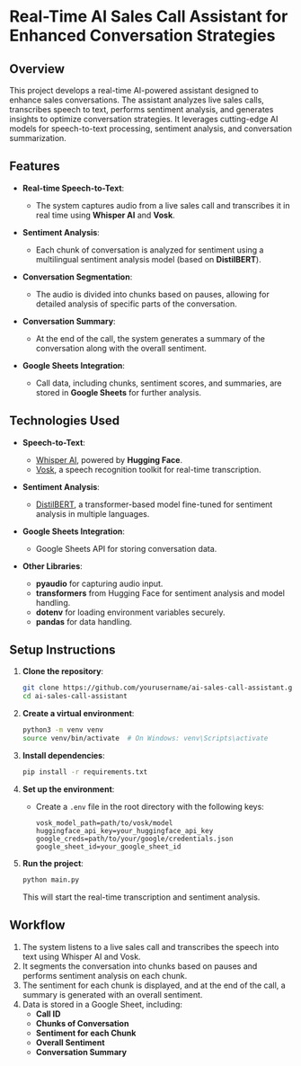 # Real-Time AI Sales Call Assistant for Enhanced Conversation Strategies

## Overview

This project develops a real-time AI-powered assistant designed to enhance sales conversations. The assistant analyzes live sales calls, transcribes speech to text, performs sentiment analysis, and generates insights to optimize conversation strategies. It leverages cutting-edge AI models for speech-to-text processing, sentiment analysis, and conversation summarization.

## Features

- **Real-time Speech-to-Text**: 
    - The system captures audio from a live sales call and transcribes it in real time using **Whisper AI** and **Vosk**.
    
- **Sentiment Analysis**: 
    - Each chunk of conversation is analyzed for sentiment using a multilingual sentiment analysis model (based on **DistilBERT**).
    
- **Conversation Segmentation**: 
    - The audio is divided into chunks based on pauses, allowing for detailed analysis of specific parts of the conversation.
    
- **Conversation Summary**: 
    - At the end of the call, the system generates a summary of the conversation along with the overall sentiment.
    
- **Google Sheets Integration**: 
    - Call data, including chunks, sentiment scores, and summaries, are stored in **Google Sheets** for further analysis.

## Technologies Used

- **Speech-to-Text**: 
    - [Whisper AI](https://huggingface.co/), powered by **Hugging Face**.
    - [Vosk](https://alphacephei.com/vosk/), a speech recognition toolkit for real-time transcription.
  
- **Sentiment Analysis**: 
    - [DistilBERT](https://huggingface.co/distilbert), a transformer-based model fine-tuned for sentiment analysis in multiple languages.

- **Google Sheets Integration**: 
    - Google Sheets API for storing conversation data.
  
- **Other Libraries**:
    - **pyaudio** for capturing audio input.
    - **transformers** from Hugging Face for sentiment analysis and model handling.
    - **dotenv** for loading environment variables securely.
    - **pandas** for data handling.

## Setup Instructions

1. **Clone the repository**:
    ```bash
    git clone https://github.com/yourusername/ai-sales-call-assistant.git
    cd ai-sales-call-assistant
    ```

2. **Create a virtual environment**:
    ```bash
    python3 -m venv venv
    source venv/bin/activate  # On Windows: venv\Scripts\activate
    ```

3. **Install dependencies**:
    ```bash
    pip install -r requirements.txt
    ```

4. **Set up the environment**:
    - Create a `.env` file in the root directory with the following keys:
      ```
      vosk_model_path=path/to/vosk/model
      huggingface_api_key=your_huggingface_api_key
      google_creds=path/to/your/google/credentials.json
      google_sheet_id=your_google_sheet_id
      ```

5. **Run the project**:
    ```bash
    python main.py
    ```

    This will start the real-time transcription and sentiment analysis.

## Workflow

1. The system listens to a live sales call and transcribes the speech into text using Whisper AI and Vosk.
2. It segments the conversation into chunks based on pauses and performs sentiment analysis on each chunk.
3. The sentiment for each chunk is displayed, and at the end of the call, a summary is generated with an overall sentiment.
4. Data is stored in a Google Sheet, including:
   - **Call ID**
   - **Chunks of Conversation**
   - **Sentiment for each Chunk**
   - **Overall Sentiment**
   - **Conversation Summary**
